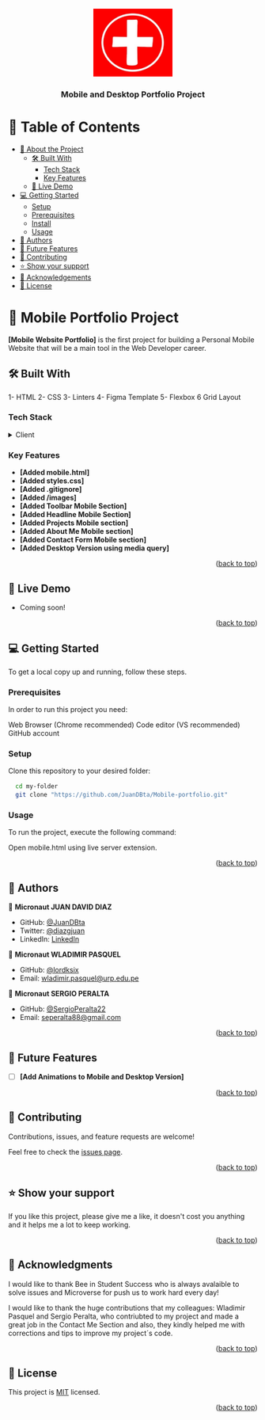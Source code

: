 <a name="readme-top"></a>

<div align="center">
 
  <img src="images/LOGO.jpg" alt="logo" width="160"  height="auto" />
  <br/>

  <h3><b>Mobile and Desktop Portfolio Project</b></h3>

</div>



# 📗 Table of Contents

- [📖 About the Project](#about-project)
  - [🛠 Built With](#built-with)
    - [Tech Stack](#tech-stack)
    - [Key Features](#key-features)
  - [🚀 Live Demo](#live-demo)
- [💻 Getting Started](#getting-started)
  - [Setup](#setup)
  - [Prerequisites](#prerequisites)
  - [Install](#install)
  - [Usage](#usage)
- [👥 Authors](#authors)
- [🔭 Future Features](#future-features)
- [🤝 Contributing](#contributing)
- [⭐️ Show your support](#support)
- [🙏 Acknowledgements](#acknowledgements)
- [📝 License](#license)


# 📖 Mobile Portfolio Project <a name="about-project"></a>

**[Mobile Website Portfolio]** is the first project for building a Personal Mobile Website that will be a main tool in the Web Developer career.

## 🛠 Built With <a name="built-with"></a>
1- HTML
2- CSS
3- Linters
4- Figma Template
5- Flexbox
6  Grid Layout

### Tech Stack <a name="tech-stack"></a>

<details>
  <summary>Client</summary>
  <ul>
    <li><a href="https://github.com/"></a>GitHub</li>
    <li><a href="https://youtube.com/"></a>YouTube</li>
    <li><a href="https://www.microverse.org"></a>Microverse</li>
    <li><a href="https://figma.com"></a>Figma</li>
  </ul>
</details>

### Key Features <a name="key-features"></a>



- **[Added mobile.html]**
- **[Added styles.css]**
- **[Added .gitignore]**
- **[Added /images]**
- **[Added Toolbar Mobile Section]**
- **[Added Headline Mobile Section]**
- **[Added Projects Mobile section]**
- **[Added About Me Mobile section]**
- **[Added Contact Form Mobile section]**
- **[Added Desktop Version using media query]**


<p align="right">(<a href="#readme-top">back to top</a>)</p>


## 🚀 Live Demo <a name="live-demo"></a>

- Coming soon!

<p align="right">(<a href="#readme-top">back to top</a>)</p>


## 💻 Getting Started <a name="getting-started"></a>

To get a local copy up and running, follow these steps.

### Prerequisites

In order to run this project you need:

Web Browser (Chrome recommended)
Code editor (VS recommended)
GitHub account

### Setup

Clone this repository to your desired folder:

```sh
  cd my-folder
  git clone "https://github.com/JuanDBta/Mobile-portfolio.git"
```
### Usage

To run the project, execute the following command:

Open mobile.html using live server extension.

<p align="right">(<a href="#readme-top">back to top</a>)</p>

## 👥 Authors <a name="authors"></a>



👤 **Micronaut JUAN DAVID DIAZ**

- GitHub: [@JuanDBta](https://github.com/JuanDBta)
- Twitter: [@diazgjuan](https://twitter.com/diazgjuan)
- LinkedIn: [LinkedIn](https://linkedin.com/in/juan-david-diaz-)

👤 **Micronaut WLADIMIR PASQUEL**

- GitHub: [@lordksix](https://github.com/lordksix)
- Email:  wladimir.pasquel@urp.edu.pe

👤 **Micronaut SERGIO PERALTA**

- GitHub: [@SergioPeralta22](https://github.com/SergioPeralta22)
- Email: seperalta88@gmail.com

<p align="right">(<a href="#readme-top">back to top</a>)</p>

## 🔭 Future Features <a name="future-features"></a>

- [ ] **[Add Animations to Mobile and Desktop Version]**

<p align="right">(<a href="#readme-top">back to top</a>)</p>

## 🤝 Contributing <a name="contributing"></a>

Contributions, issues, and feature requests are welcome!

Feel free to check the [issues page](../../issues/).

<p align="right">(<a href="#readme-top">back to top</a>)</p>

## ⭐️ Show your support <a name="support"></a>

If you like this project, please give me a like, it doesn't cost you anything and it helps me a lot to keep working.

<p align="right">(<a href="#readme-top">back to top</a>)</p>

## 🙏 Acknowledgments <a name="acknowledgements"></a>

I would like to thank Bee in Student Success who is always avalaible to solve issues and Microverse for push us to work hard every day!

I would like to thank the huge contributions that my colleagues: Wladimir Pasquel and Sergio Peralta, who contriubted to my project and made a great job in the Contact Me Section and also, they kindly helped me with corrections and tips to improve my project´s code. 

<p align="right">(<a href="#readme-top">back to top</a>)</p>

## 📝 License <a name="license"></a>

This project is [MIT](./LICENSE) licensed.

<p align="right">(<a href="#readme-top">back to top</a>)</p>
